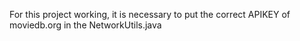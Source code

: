 For this project working, it is necessary to put the correct APIKEY of moviedb.org in the NetworkUtils.java

